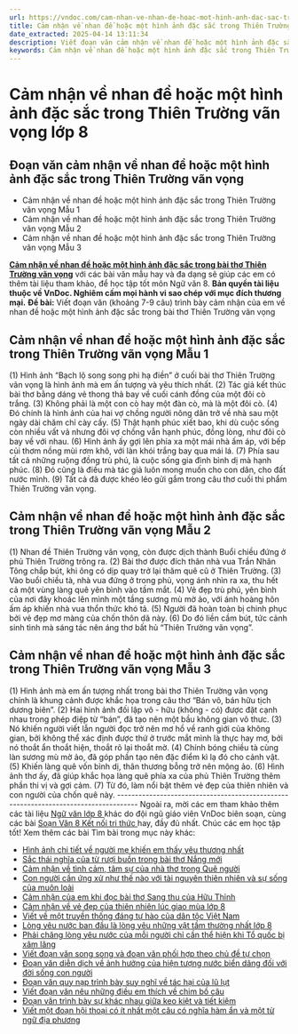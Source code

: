 ```yaml
---
url: https://vndoc.com/cam-nhan-ve-nhan-de-hoac-mot-hinh-anh-dac-sac-trong-bai-tho-thien-truong-van-vong-296571
title: Cảm nhận về nhan đề hoặc một hình ảnh đặc sắc trong Thiên Trường vãn vọng lớp 8 - VnDoc.com
date_extracted: 2025-04-14 13:11:34
description: Viết đoạn văn cảm nhận về nhan đề hoặc một hình ảnh đặc sắc trong bài thơ Thiên Trường vãn vọng lớp 8 được biên soạn nhằm giúp các em HS đạt kết quả tốt trong quá trình làm bài tập và học tập môn Ngữ văn lớp 8.
keywords: Cảm nhận về nhan đề hoặc một hình ảnh đặc sắc trong Thiên Trường vãn vọng,Cảm nhận về nhan đề hoặc một hình ảnh đặc sắc,đoạn văn Cảm nhận về nhan đề hoặc một hình ảnh đặc sắc trong Thiên Trường vãn vọng,Cảm nhận về nhan đề hoặc một hình ảnh đặc sắc trong bài thơ Thiên Trường vãn vọng,Cảm nhận về nhan đề bài thơ thiên trường vãn vọng,cảm nhận về một hình ảnh đặc sắc trong bài thơ Thiên Trường vãn vọng,thiên trường vãn vọng,buổi chiều đứng ở phủ thiên trường trông ra
---
```


# Cảm nhận về nhan đề hoặc một hình ảnh đặc sắc trong Thiên Trường vãn vọng lớp 8
## **Đoạn văn cảm nhận về nhan đề hoặc một hình ảnh đặc sắc trong Thiên Trường vãn vọng**
  * Cảm nhận về nhan đề hoặc một hình ảnh đặc sắc trong Thiên Trường vãn vọng Mẫu 1
  * Cảm nhận về nhan đề hoặc một hình ảnh đặc sắc trong Thiên Trường vãn vọng Mẫu 2
  * Cảm nhận về nhan đề hoặc một hình ảnh đặc sắc trong Thiên Trường vãn vọng Mẫu 3

[**Cảm nhận về nhan đề hoặc một hình ảnh đặc sắc trong bài thơ Thiên Trường vãn vọng**](<https://vndoc.com/cam-nhan-ve-nhan-de-hoac-mot-hinh-anh-dac-sac-trong-bai-tho-thien-truong-van-vong-296571>) với các bài văn mẫu hay và đa dạng sẽ giúp các em có thêm tài liệu tham khảo, để học tập tốt môn Ngữ văn 8.
**Bản quyền tài liệu thuộc về VnDoc. Nghiêm cấm mọi hành vi sao chép với mục đích thương mại.**
**Đề bài:** Viết đoạn văn \(khoảng 7-9 câu\) trình bày cảm nhận của em về nhan đề hoặc một hình ảnh đặc sắc trong bài thơ Thiên Trường vãn vọng
## **Cảm nhận về nhan đề hoặc một hình ảnh đặc sắc trong Thiên Trường vãn vọng Mẫu 1**
\(1\) Hình ảnh “Bạch lộ song song phi hạ điền” ở cuối bài thơ Thiên Trường vãn vọng là hình ảnh mà em ấn tượng và yêu thích nhất. \(2\) Tác giả kết thúc bài thơ bằng dáng vẻ thong thả bay về cuối cánh đồng của một đôi cò trắng. \(3\) Không phải là một con cò hay một đàn cò, mà là một đôi cò. \(4\) Đó chính là hình ảnh của hai vợ chồng người nông dân trở về nhà sau một ngày dài chăm chỉ cày cấy. \(5\) Thật hạnh phúc xiết bao, khi dù cuộc sống còn nhiều vất vả nhưng đôi vợ chồng vẫn hạnh phúc, đồng lòng, như đôi cò bay về với nhau. \(6\) Hình ảnh ấy gợi lên phía xa một mái nhà ấm áp, với bếp củi thơm nồng mùi rơm khô, với làn khói trắng bay qua mái lá. \(7\) Phía sau tất cả những ruộng đồng trù phú, là cuộc sống gia đình bình dị mà hạnh phúc. \(8\) Đó cũng là điều mà tác giả luôn mong muốn cho con dân, cho đất nước mình. \(9\) Tất cả đã được khéo léo gửi gắm trong câu thơ cuối thi phẩm Thiên Trường vãn vọng.
## **Cảm nhận về nhan đề hoặc một hình ảnh đặc sắc trong Thiên Trường vãn vọng Mẫu 2**
\(1\) Nhan đề Thiên Trường vãn vọng, còn được dịch thành Buổi chiều đứng ở phủ Thiên Trường trông ra. \(2\) Bài thơ được đích thân nhà vua Trần Nhân Tông chắp bút, khi ông có dịp quay trở lại thăm quê cũ ở Thiên Trường. \(3\) Vào buổi chiều tà, nhà vua đứng ở trong phủ, vọng ánh nhìn ra xa, thu hết cả một vùng làng quê yên bình vào tầm mắt. \(4\) Vẻ đẹp trù phú, yên bình của nơi đây khoác lên mình một tầng sương mù mờ ảo, với ánh hoàng hôn ấm áp khiến nhà vua thổn thức khó tả. \(5\) Người đã hoàn toàn bị chinh phục bởi vẻ đẹp mơ màng của chốn thôn dã này. \(6\) Do đó liền cầm bút, tức cảnh sinh tình mà sáng tác nên áng thơ bất hủ “Thiên Trường vãn vọng”.
## **Cảm nhận về nhan đề hoặc một hình ảnh đặc sắc trong Thiên Trường vãn vọng Mẫu 3**
\(1\) Hình ảnh mà em ấn tượng nhất trong bài thơ Thiên Trường vãn vọng chính là khung cảnh được khắc họa trong câu thơ “Bán vô, bán hữu tịch dương biên”. \(2\) Hai hình ảnh đối lập vô - hữu \(không - có\) được đặt cạnh nhau trong phép điệp từ “bán”, đã tạo nên một bầu không gian vô thưc. \(3\) Nó khiến người viết lẫn người đọc trở nên mơ hồ về ranh giới của không gian, bởi không thể xác định được thứ ở trước mắt mình là thực hay mơ, bởi nó thoắt ẩn thoắt hiện, thoắt rõ lại thoắt mờ. \(4\) Chính bóng chiều tà cùng làn sương mù mờ ảo, đã góp phần tạo nên đặc điểm kì lạ đó cho cảnh vật. \(5\) Khiến làng quê vốn bình dị, thân thương bỗng trở nên mộng ảo. \(6\) Hình ảnh thơ ấy, đã giúp khắc họa làng quê phía xa của phủ Thiên Trường thêm phần thi vị và gợi cảm. \(7\) Từ đó, làm nổi bật thêm vẻ đẹp của thiên nhiên và con người của chốn quê này.
\------------------------------------------------------------------------------------
Ngoài ra, mời các em tham khảo thêm các tài liệu [ Ngữ văn lớp 8 ](<https://vndoc.com/ngu-van-lop8>) khác do đội ngũ giáo viên VnDoc biên soạn, cùng các bài [ Soạn Văn 8 Kết nối tri thức ](<https://vndoc.com/ngu-van-8-ket-noi-tri-thuc>) hay, đầy đủ nhất. Chúc các em học tập tốt\!
Xem thêm các bài Tìm bài trong mục này khác:
  * [Hình ảnh chi tiết về người mẹ khiến em thấy yêu thương nhất](</hinh-anh-chi-tiet-ve-nguoi-me-khien-em-thay-yeu-thuong-nhat-lop-8-296575>)
  * [Sắc thái nghĩa của từ rượi buồn trong bài thơ Nắng mới](</sac-thai-nghia-cua-tu-ruoi-buon-trong-bai-tho-nang-moi-lop-8-296577>)
  * [Cảm nhận về tình cảm, tâm sự của nhà thơ trong Quê người](</cam-nhan-ve-tinh-cam-tam-su-cua-nha-tho-trong-que-nguoi-lop-8-296578>)
  * [Con người cần ứng xử như thế nào với tài nguyên thiên nhiên và sự sống của muôn loài](</con-nguoi-can-ung-xu-nhu-the-nao-voi-tai-nguyen-thien-nhien-va-su-song-cua-muon-loai-lop-8-296580>)
  * [Cảm nhận của em khi đọc bài thơ Sang thu của Hữu Thỉnh](</cam-nhan-cua-em-khi-doc-bai-tho-sang-thu-lop-8-296581>)
  * [Cảm nhận về vẻ đẹp của thiên nhiên lúc giao mùa lớp 8](</cam-nhan-ve-ve-dep-cua-thien-nhien-luc-giao-mua-lop-8-296582>)
  * [Viết về một truyền thống đáng tự hào của dân tộc Việt Nam](</viet-ve-mot-truyen-thong-dang-tu-hao-cua-dan-toc-viet-nam-lop-8-296585>)
  * [Lòng yêu nước ban đầu là lòng yêu những vật tầm thường nhất lớp 8](</doan-van-long-yeu-nuoc-ban-dau-la-long-yeu-nhung-vat-tam-thuong-nhat-lop-8-296586>)
  * [Phải chăng lòng yêu nước của mỗi người chỉ cần thể hiện khi Tổ quốc bị xâm lăng](</phai-chang-long-yeu-nuoc-cua-moi-nguoi-chi-can-the-hien-khi-to-quoc-bi-xam-lang-lop-8-296588>)
  * [Viết đoạn văn song song và đoạn văn phối hợp theo chủ đề tự chọn](</viet-doan-van-song-song-va-doan-van-phoi-hop-theo-chu-de-tu-chon-lop-8-296668>)
  * [Đoạn văn diễn dịch về ảnh hưởng của hiện tượng nước biển dâng đối với đời sống con người](</doan-van-dien-dich-ve-anh-huong-cua-hien-tuong-nuoc-bien-dang-doi-voi-doi-song-con-nguoi-296671>)
  * [Đoạn văn quy nạp trình bày suy nghĩ về tác hại của lũ lụt](</doan-van-quy-nap-ve-tac-hai-cua-lu-lut-lop-8-296672>)
  * [Viết đoạn văn nêu những điều em thích về chim bồ câu](</doan-van-neu-nhung-dieu-em-thich-ve-chim-bo-cau-lop-8-296673>)
  * [Đoạn văn trình bày sự khác nhau giữa keo kiệt và tiết kiệm](</doan-van-trinh-bay-su-khac-nhau-giua-keo-kiet-va-tiet-kiem-lop-8-296674>)
  * [Viết một đoạn hội thoại có ít nhất một câu có nghĩa hàm ẩn và một từ ngữ địa phương](</doan-hoi-thoai-co-it-nhat-mot-cau-co-nghia-ham-an-va-mot-tu-ngu-dia-phuong-noi-em-song-296675>)

